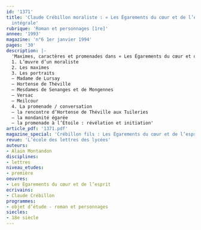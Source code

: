 ```yaml
---
id: '1371'
title: 'Claude Crébillon moraliste : « Les Égarements du cœur et de l’esprit ». Étude
  intégrale'
rubrique: 'Roman et personnages [1re]'
annee: '1993'
magazine: 'n°6 1er janvier 1994'
pages: '30'
description: |-
  'Maximes, caractères et promenades dans « Les Égarements du cœur et de l’esprit »…
  1. L’œuvre d’un moraliste
  2. Les maximes
  3. Les portraits
  – Madame de Lursay
  – Hortense de Théville
  – Mesdames de Senanges et de Mongennes
  – Versac
  – Meilcour
  4. La promenade / conversation
  – la rencontre d’Hortense de Théville aux Tuileries
  – la mondanité égarée
  – la promenade à l’Étoile : révélation et initiation'
article_pdf: '1371.pdf'
magazine_special: 'Crébillon fils : Les Égarements du cœur et de l’esprit'
revue: 'L’école des lettres des lycées'
auteurs:
- Alain Montandon
disciplines:
- lettres
niveau_etudes:
- première
oeuvres:
- Les Égarements du cœur et de l’esprit
ecrivains:
- Claude Crébillon
programmes:
- objet d’étude - roman et personnages
siecles:
- 18e siècle
---
```

